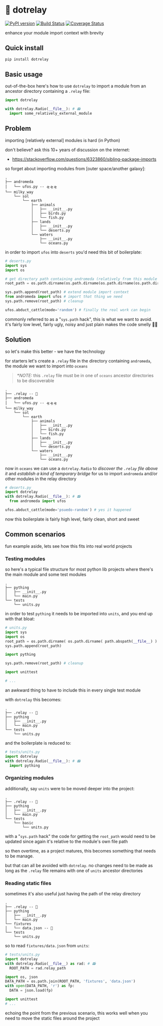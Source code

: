 # 📡 dotrelay
[![PyPI version](https://badge.fury.io/py/dotrelay.svg)](https://badge.fury.io/py/dotrelay)
[![Build Status](https://travis-ci.com/json2d/dotrelay.svg?branch=master)](https://travis-ci.com/json2d/dotrelay) [![Coverage Status](https://coveralls.io/repos/github/json2d/dotrelay/badge.svg?branch=master)](https://coveralls.io/github/json2d/dotrelay?branch=master)

enhance your module import context with brevity


## Quick install
```bash
pip install dotrelay
```

## Basic usage
out-of-the-box here's how to use `dotrelay` to import a module from an ancestor directory containing a `.relay` file:

```py
import dotrelay

with dotrelay.Radio(__file__): # 📻
  import some_relatively_external_module
```

## Problem

importing [relatively external] modules is hard (in Python)

don't believe? ask this 10+ years of discussion on the internet:
- https://stackoverflow.com/questions/6323860/sibling-package-imports


so forget about importing modules from [outer space/another galaxy]:

```
.
├── andromeda
│   └── ufos.py -- 🛸🛸🛸
└── milky_way
    └── sol
        └── earth
            ├── animals
            │   ├── __init__.py
            │   ├── birds.py
            │   └── fish.py
            ├── lands
            │   ├── __init__.py
            │   └── deserts.py
            └── waters
                ├── __init__.py
                └── oceans.py
```

in order to import `ufos` into `deserts` you'd need this bit of boilerplate:

```py
# deserts.py
import sys
import os

# get directory path containing andromeda (relatively from this module's file path)
root_path = os.path.dirname(os.path.dirname(os.path.dirname(os.path.dirname(os.path.dirname(os.path.abspath(__file__) ) ) ) ) ) 

sys.path.append(root_path) # extend module import context 
from andromeda import ufos # import that thing we need
sys.path.remove(root_path) # cleanup 

ufos.abduct_cattle(mode='random') # finally the real work can begin

```

commonly referred to as a "`sys.path` hack", this is what we want to avoid. it's fairly low level, fairly ugly, noisy and just plain makes the code smelly 👃🏽



## Solution

so let's make this better - we have the technology

for starters let's create a `.relay` file in the directory containing `andromeda`, the module we want to import into `oceans`

> **_NOTE:_* this `.relay` file must be in one of `oceans` ancestor directories to be discoverable

```
.
├── .relay -- 📡
├── andromeda
│   └── ufos.py -- 🛸🛸🛸
└── milky_way
    └── sol
        └── earth
            ├── animals
            │   ├── __init__.py
            │   ├── birds.py
            │   └── fish.py
            ├── lands
            │   ├── __init__.py
            │   └── deserts.py
            └── waters
                ├── __init__.py
                └── oceans.py
```

now in `oceans` we can use a `dotrelay.Radio` to _discover the `.relay` file above it_ and _establish a kind of temporary bridge_ for us to import `andromeda` and/or other modules in the relay directory

```py
# deserts.py
import dotrelay
with dotrelay.Radio(__file__): # 📻
  from andromeda import ufos

ufos.abduct_cattle(mode='psuedo-random') # yes it happened
```

now this boilerplate is fairly high level, fairly clean, short and sweet

## Common scenarios
fun example aside, lets see how this fits into real world projects
### Testing modules
so here's a typical file structure for most python lib projects where there's the main module and some test modules

```
.
├── pything
│   ├── __init__.py
│   └── main.py
└── tests
    └── units.py
```

in order to test `pything` it needs to be imported into `units`, and you end up with that bloat:

```py
# units.py
import sys
import os
root_path = os.path.dirname( os.path.dirname( path.abspath(__file__) ) ) # the directory that contains pything
sys.path.append(root_path)

import pything

sys.path.remove(root_path) # cleanup

import unittest

# ...
```

an awkward thing to have to include this in every single test module

with `dotrelay` this becomes:

```
.
├── .relay -- 📡
├── pything
│   ├── __init__.py
│   └── main.py
└── tests
    └── units.py
```

and the boilerplate is reduced to:

```py
# tests/units.py
import dotrelay
with dotrelay.Radio(__file__): # 📻
  import pything
```

### Organizing modules

additionally, say `units` were to be moved deeper into the project:

```
.
├── .relay -- 📡
├── pything
│   ├── __init__.py
│   └── main.py
└── tests
    └── basic
        └── units.py
```

with a "`sys.path` hack" the code for getting the `root_path` would need to be updated since again it's relative to the module's own file path

so then overtime, as a project matures, this becomes something that needs to be manage. 

but that can all be avoided with `dotrelay`. no changes need to be made as long as the `.relay` file remains with one of `units` ancestor directories

### Reading static files

sometimes it's also useful just having the path of the relay directory

```
.
├── .relay -- 📡
├── pything
│   ├── __init__.py
│   └── main.py
└── fixtures
│   └── data.json -- 📝
└── tests
    └── units.py
```

so to read `fixtures/data.json` from `units`:

```py
# tests/units.py
import dotrelay
with dotrelay.Radio(__file__) as rad: # 📻
  ROOT_PATH = rad.relay_path

import os, json
DATA_PATH = os.path.join(ROOT_PATH, 'fixtures', 'data.json')
with open(DATA_PATH, 'r') as fp: 
  DATA = json.load(fp)

import unittest
# ...
```

echoing the point from the previous scenario, this works well when you need to move the static files around the project



